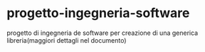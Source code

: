 # progetto-ingegneria-software
progetto di ingegneria de software per creazione di una generica libreria(maggiori dettagli nel documento)
